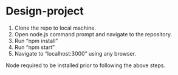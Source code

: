 # Design-project

1.	Clone the repo to local machine.
2.	Open node.js command prompt and navigate to the repository.
3.	Run “npm install”
4.	Run “npm start”
5.	Navigate to “localhost:3000” using any browser.

Node required to be installed prior to following the above steps.
